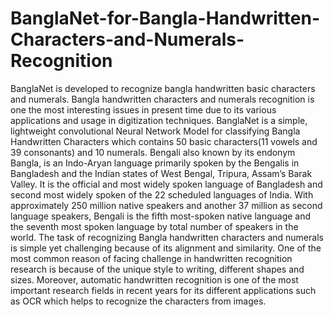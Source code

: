# BanglaNet-for-Bangla-Handwritten-Characters-and-Numerals-Recognition
BanglaNet is developed to recognize bangla handwritten basic characters and numerals. Bangla handwritten characters and numerals recognition is one the most interesting issues in present time due to its various applications and usage in digitization techniques. BanglaNet is a simple, lightweight convolutional Neural Network Model for classifying Bangla Handwritten Characters which contains 50 basic characters(11 vowels and 39 consonants) and 10 numerals. Bengali also known by its endonym Bangla, is an Indo-Aryan language primarily spoken by the Bengalis in Bangladesh and the Indian states of West Bengal, Tripura, Assam’s Barak Valley. It is the official and most widely spoken language of Bangladesh and second most widely spoken of the 22 scheduled languages of India. With approximately 250 million native speakers and another 37 million as second language speakers, Bengali is the fifth most-spoken native language and the seventh most spoken language by total number of speakers in the world. The task of recognizing Bangla handwritten characters and numerals is simple yet challenging because of its alignment and similarity. One of the most common reason of facing challenge in handwritten recognition research is because of the unique style to writing, different shapes and sizes. Moreover, automatic handwritten recognition is one of the most important research fields in recent years for its different applications such as OCR which helps to recognize the characters from images.
